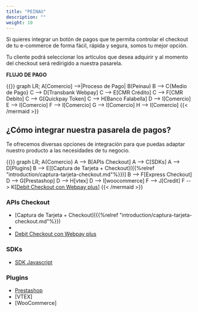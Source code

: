 ```yaml
---
title: "PEINAU"
description: ""
weight: 10
---
```


Si quieres integrar un botón de pagos que te permita controlar el checkout de tu e-commerce de forma fácil, rápida y segura, somos tu mejor opción.

Tu cliente podrá seleccionar los artículos que desea adquirir y al momento del checkout será redirigido a nuestra pasarela.

**FLUJO DE PAGO**

{{<mermaid align="left">}}
graph LR;
    A[Comercio] -->|Proceso de Pago| B(Peinau)
    B --> C{Medio de Pago}
    C --> D[Transbank Webpay]
    C --> E[CMR Crédito]
    C --> F[CMR Debito]
    C --> G[Quickpay Token]
    C --> H[Banco Falabella]
    D --> I[Comercio]
    E --> I[Comercio]
    F --> I[Comercio]
    G --> I[Comercio]
    H --> I[Comercio]
{{< /mermaid >}}

## ¿Cómo integrar nuestra pasarela de pagos?

Te ofrecemos diversas opciones de integración para que puedas adaptar nuestro producto a las necesidades de tu negocio.

{{<mermaid align="left">}}
graph LR;
    A{Comercio}
    A --> B[APIs Checkout]
    A --> C[SDKs]
    A --> D[Plugins]
    B --> E[[Captura de Tarjeta + Checkout]({{%relref "introduction/captura-tarjeta-checkout.md"%}})]
    B --> F[Express Checkout]
    D --> G[Prestashop]
    D --> H[vtex]
    D --> I[woocommerce]
    F --> J[Credit]
    F --> K[[Debit Checkout con Webpay plus](transbank-webpay/introduction.md)]
{{< /mermaid >}}    

### APIs Checkout
  - [Captura de Tarjeta + Checkout]({{%relref "introduction/captura-tarjeta-checkout.md"%}})
  - 
  - [Debit Checkout con Webpay plus](transbank-webpay/introduction.md)
  
### SDKs
  - [SDK Javascript](https://github.com/Peinau/peinau-javascript/blob/master/README.md)
  
### Plugins
  - [Prestashop](https://github.com/Peinau/peinau-plugin-prestashop/blob/master/README.md)
  - [VTEX]
  - [WooCommerce]
